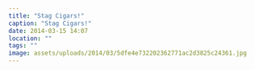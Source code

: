 ```yaml
---
title: "Stag Cigars!"
caption: "Stag Cigars!"
date: 2014-03-15 14:07
location: ""
tags: ""
image: assets/uploads/2014/03/5dfe4e732202362771ac2d3825c24361.jpg
---
```

